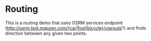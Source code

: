 # Routing

This is a routing demo that uses OSRM services endpoint (http://osrm.test.mapzen.com/{car|foot|bicycle}/viaroute?) and finds direction between any given two points.

